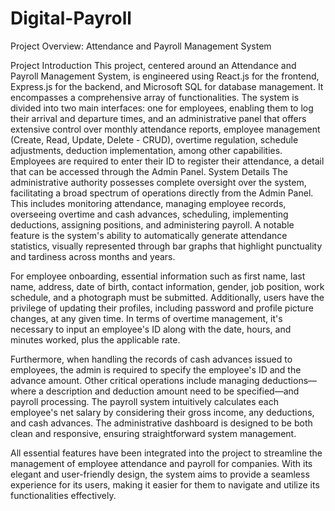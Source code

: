 # Digital-Payroll
Project Overview: Attendance and Payroll Management System 

Project Introduction
This project, centered around an Attendance and Payroll Management System, is engineered using React.js for the frontend, Express.js for the backend, and Microsoft SQL for database management. It encompasses a comprehensive array of functionalities. The system is divided into two main interfaces: one for employees, enabling them to log their arrival and departure times, and an administrative panel that offers extensive control over monthly attendance reports, employee management (Create, Read, Update, Delete - CRUD), overtime regulation, schedule adjustments, deduction implementation, among other capabilities. Employees are required to enter their ID to register their attendance, a detail that can be accessed through the Admin Panel.
System Details
The administrative authority possesses complete oversight over the system, facilitating a broad spectrum of operations directly from the Admin Panel. This includes monitoring attendance, managing employee records, overseeing overtime and cash advances, scheduling, implementing deductions, assigning positions, and administering payroll. A notable feature is the system's ability to automatically generate attendance statistics, visually represented through bar graphs that highlight punctuality and tardiness across months and years.

For employee onboarding, essential information such as first name, last name, address, date of birth, contact information, gender, job position, work schedule, and a photograph must be submitted. Additionally, users have the privilege of updating their profiles, including password and profile picture changes, at any given time. In terms of overtime management, it's necessary to input an employee's ID along with the date, hours, and minutes worked, plus the applicable rate.

Furthermore, when handling the records of cash advances issued to employees, the admin is required to specify the employee's ID and the advance amount. Other critical operations include managing deductions—where a description and deduction amount need to be specified—and payroll processing. The payroll system intuitively calculates each employee's net salary by considering their gross income, any deductions, and cash advances. The administrative dashboard is designed to be both clean and responsive, ensuring straightforward system management.

All essential features have been integrated into the project to streamline the management of employee attendance and payroll for companies. With its elegant and user-friendly design, the system aims to provide a seamless experience for its users, making it easier for them to navigate and utilize its functionalities effectively.

